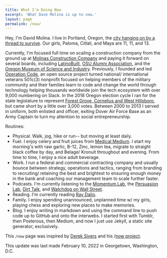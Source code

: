 ```yaml
---
title: What I'm Doing Now
excerpt: 'What Dave Molina is up to now.'
layout: page
permalink: /now/
---
```


Hey, I'm David Molina. I live in Portland, Oregon, the [city hanging on by a thread to survive](https://www.koin.com/is-portland-over/from-wonderful-to-war-zone-portlands-reputation-transformation/). Our girls, Paloma, Citlali, and Maya are 11, 11, and 13.

Currently, I'm focused full time on scaling a construction company from the ground up at [Molinas Construction Company](ttps://www.molinas.co) and paying it forward on several boards, including [LatinoBuilt](https://latinobuilt.org/), [OSU Alumni Association](https://fororegonstate.org/), and the [Oregon Museum of Science and Industry](https://omsi.edu/history-and-mission). Previously, I founded and led [Operation Code](https://www.operationcode.org), an open source project turned national/ international veterans 501c(3) nonprofit focused on helping members of the military community and their families learn to code and change the world through technology helping thousands worldwide join the tech ecosystem with over 9,000 numbering on Slack. In the 2018 Oregon election cycle I ran for the state legislature to represent [Forest Grove, Cornelius and West Hillsboro](https://www.molinafororegon.com/), but came short by a little over 3,000 votes. Between 2000 to 2013 I served in uniform, both enlisted and officer, exiting Dover Air Force Base as an Army Captain to turn my attention to social entrepreneurship. 

Routines:
- Physical. Walk, jog, hike or run-- but moving at least daily.
- Fuel. I enjoy celery and fruit juices from [Medical Medium](https://linktr.ee/medicalmedium). I start my morning's with raw garlic, B-12, Zinc, lemon tea, migrate to straight black coffee by day, and Belage/ Kronuit throughout and evening. From time to time, I enjoy a nice adult beverage.  
- Work. I run a federal and commercial contracting company and usually bounce between strategy, operations and tactics, ranging from branding to recruiting/ retaining the best and brightest to ensuring enough money in the bank and coaching our management team to scale further faster.
- Podcasts. I'm currently listening to the [Momentum Lab](https://www.charfen.com/podcast/), the [Persuasion Lab](https://open.spotify.com/show/1tXMK3wDIghWGDXxI2IGfW), [Dirt Talk](https://www.buildwitt.com/dirt-talk/page/1), and [Watchdog on Wall Street](https://watchdogonwallstreet.com/).
- Reading. I'm currently reading [Ray Dalio](https://www.principles.com/).
- Family. I enjoy spending unannounced, unplanned time w/ my girls, playing chess and exploring new places to make memories.
- Blog. I enjoy writing in markdown and using the command line to push code up to GitHub and onto the interwebs. I started first with Tumblr, then Posterous, then Medium, and now I just use Jekyll, a static site generator, exclusively.

This `/now` page was inspired by [Derek Sivers](https://sivers.org/) and his /[now project](https://sivers.org/nowff).

This update was last made February 10, 2022 in Georgetown, Washington, D.C.
